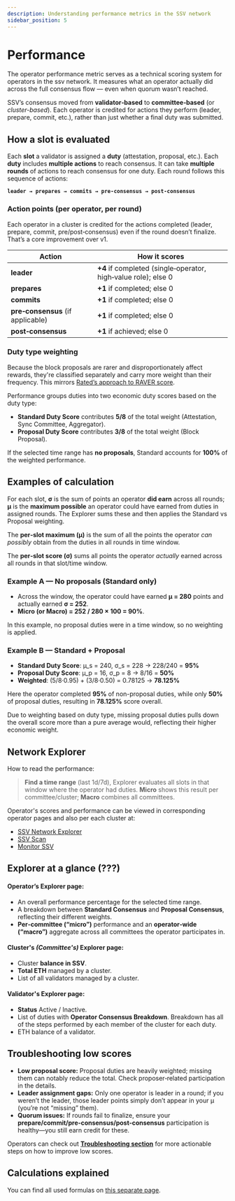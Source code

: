 ```yaml
---
description: Understanding performance metrics in the SSV network
sidebar_position: 5
---
```


# Performance

The operator performance metric serves as a technical scoring system for operators in the ssv network. It measures what an operator actually did across the full consensus flow — even when quorum wasn’t reached.

SSV’s consensus moved from **validator‑based** to **committee‑based** (or *cluster-based*). Each operator is credited for actions they perform (leader, prepare, commit, etc.), rather than just whether a final duty was submitted.

## How a slot is evaluated

Each **slot** a validator is assigned a **duty** (attestation, proposal, etc.). Each **duty** includes **multiple actions** to reach consensus. It can take **multiple rounds** of actions to reach consensus for one duty. Each round follows this sequence of actions:

**`leader → prepares → commits → pre‑consensus → post‑consensus`**

### Action points (per operator, per round)

Each operator in a cluster is credited for the actions completed (leader, prepare, commit, pre/post‑consensus) even if the round doesn’t finalize. That’s a core improvement over v1.

| Action                              | How it scores                                                  |
| --------------------------------- | -------------------------------------------------------------- |
| **leader**                        | **+4** if completed (single‑operator, high‑value role); else 0 |
| **prepares**                      | **+1** if completed; else 0                                    |
| **commits**                       | **+1** if completed; else 0                                    |
| **pre‑consensus** (if applicable) | **+1** if completed; else 0                                    |
| **post‑consensus**                | **+1** if achieved; else 0                                     |

### Duty type weighting

Because the block proposals are rarer and disproportionately affect rewards, they're classified separately and carry more weight than their frequency. This mirrors [Rated’s approach to RAVER score](https://docs.rated.network/documentation/methodologies/ethereum/rated-effectiveness-rating/raver-v3.0-current#effectiveness-rating).

Performance groups duties into two economic duty scores based on the duty type:

* **Standard Duty Score** contributes **5/8** of the total weight (Attestation, Sync Committee, Aggregator).
* **Proposal Duty Score** contributes **3/8** of the total weight (Block Proposal).

If the selected time range has **no proposals**, Standard accounts for **100%** of the weighted performance.

## Examples of calculation

For each slot, **σ** is the sum of points an operator **did earn** across all rounds; **µ** is the **maximum possible** an operator could have earned from duties in assigned rounds. The Explorer sums these and then applies the Standard vs Proposal weighting.

The **per‑slot maximum (µ)** is the sum of all the points the operator *can possibly* obtain from the duties in all rounds in time window.

The **per‑slot score (σ)** sums all points the operator *actually* earned across all rounds in that slot/time window. 

### Example A — No proposals (Standard only)

* Across the window, the operator could have earned **µ = 280** points and actually earned **σ = 252**.
* **Micro (or Macro) = 252 / 280 × 100 = 90%**.

In this example, no proposal duties were in a time window, so no weighting is applied.

### Example B — Standard + Proposal

* **Standard Duty Score**: µ_s = 240, σ_s = 228 → 228/240 = **95%**
* **Proposal Duty Score**: µ_p = 16, σ_p = 8 → 8/16 = **50%**
* **Weighted**: (5/8·0.95) + (3/8·0.50) = 0.78125 → **78.125%**

Here the operator completed **95%** of non-proposal duties, while only **50%** of proposal duties, resulting in **78.125%** score overall. 

Due to weighting based on duty type, missing proposal duties pulls down the overall score more than a pure average would, reflecting their higher economic weight. 

## Network Explorer

How to read the performance:
> **Find a time range** (last 1d/7d), Explorer evaluates all slots in that window where the operator had duties.
> **Micro** shows this result per committee/cluster; **Macro** combines all committees.

Operator's scores and performance can be viewed in corresponding operator pages and also per each cluster at:

* [SSV Network Explorer](https://explorer.ssv.network)
* [SSV Scan](https://ssvscan.io/)
* [Monitor SSV](https://monitorssv.xyz/)

## Explorer at a glance (???)

#### Operator’s Explorer page:

* An overall performance percentage for the selected time range.
* A breakdown between **Standard Consensus** and **Proposal Consensus**, reflecting their different weights.
* **Per‑committee (“micro”)** performance and an **operator‑wide (“macro”)** aggregate across all committees the operator participates in.

#### Cluster's *(Committee's)* Explorer page:

* Cluster **balance in SSV**.
* **Total ETH** managed by a cluster.
* List of all validators managed by a cluster.

#### Validator's Explorer page:

* **Status** Active / Inactive.
* List of duties with **Operator Consensus Breakdown**. Breakdown has all of the steps performed by each member of the cluster for each duty.
* ETH balance of a validator.

## Troubleshooting low scores

* **Low proposal score:** Proposal duties are heavily weighted; missing them can notably reduce the total. Check proposer‑related participation in the details.
* **Leader assignment gaps:** Only one operator is leader in a round; if you weren’t the leader, those leader points simply don’t appear in your µ (you’re not “missing” them).
* **Quorum issues:** If rounds fail to finalize, ensure your **prepare/commit/pre‑consensus/post‑consensus** participation is healthy—you still earn credit for these.

Operators can check out [**Troubleshooting section**](/operators/operator-node/maintenance/troubleshooting.md) for more actionable steps on how to improve low scores.

## Calculations explained

You can find all used formulas on [this separate page](/learn/performance/calculations.md).